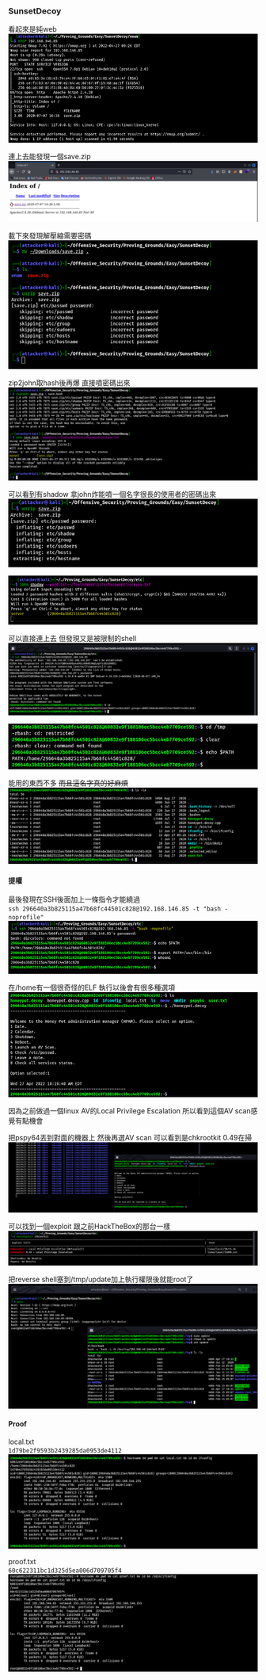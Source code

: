 ### SunsetDecoy  
  
看起來是純web  
![](images/TrrOGXE.png)  
  
連上去能發現一個save.zip  
![](images/zAcHs41.png)  
  
載下來發現解壓縮需要密碼  
![](images/19GoCGP.png)  
  
zip2john取hash後再爆 直接噴密碼出來  
![](images/EhNKTyr.png)  
  
可以看到有shadow 拿john炸能噴一個名字很長的使用者的密碼出來  
![](images/JfoYLl6.png)  
  
![](images/WbOaGIz.png)  
  
可以直接連上去 但發現又是被限制的shell  
![](images/ogAXZQU.png)  
  
![](images/8RhdYmT.png)  
  
能用的東西不多 ~~而且這名字真的好麻煩~~  
![](images/tUsbHmP.png)  
  
#### 提權  
  
最後發現在SSH後面加上一條指令才能繞過  
`ssh 296640a3b825115a47b68fc44501c828@192.168.146.85 -t "bash -noprofile"`  
![](images/xBab4ex.png)  
  
在/home有一個很奇怪的ELF 執行以後會有很多種選項  
![](images/bvXA5iu.png)  
  
因為之前做過一個linux AV的Local Privilege Escalation 所以看到這個AV scan感覺有點機會  
  
把pspy64丟到對面的機器上 然後再選AV scan 可以看到是chkrootkit 0.49在掃  
![](images/c6Ku9y1.png)  
  
可以找到一個exploit 跟之前HackTheBox的那台一樣  
![](images/z8wXq1y.png)  
  
把reverse shell塞到/tmp/update加上執行權限後就能root了  
![](images/48pBRX0.png)  
  
#### Proof  
  
local.txt  
`1d79be2f9593b2439285da0953de4112`  
![](images/jOD80ub.png)  
  
proof.txt  
`60c622311bc1d325d5ea006d709705f4`  
![](images/FmSRg03.png)